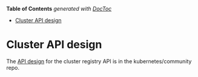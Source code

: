 <!-- START doctoc generated TOC please keep comment here to allow auto update -->
<!-- DON'T EDIT THIS SECTION, INSTEAD RE-RUN doctoc TO UPDATE -->
**Table of Contents**  *generated with [DocToc](https://github.com/thlorenz/doctoc)*

- [Cluster API design](#cluster-api-design)

<!-- END doctoc generated TOC please keep comment here to allow auto update -->

# Cluster API design

The [API design](https://github.com/kubernetes/community/blob/master/contributors/design-proposals/multicluster/cluster-registry/api-design.md) for the cluster registry API is in the kubernetes/community repo.
